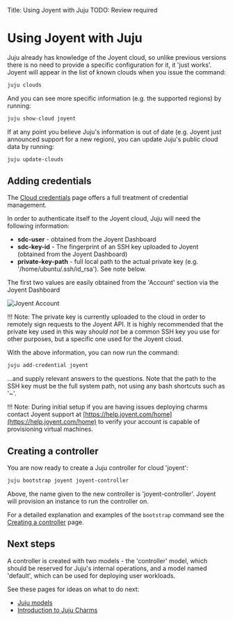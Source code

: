 Title: Using Joyent with Juju
TODO:  Review required

# Using Joyent with Juju

Juju already has knowledge of the Joyent cloud, so unlike previous versions there
is no need to provide a specific configuration for it, it 'just works'. Joyent
will appear in the list of known clouds when you issue the command:
  
```bash
juju clouds
```
And you can see more specific information (e.g. the supported regions) by 
running:
  
```bash
juju show-cloud joyent
```

If at any point you believe Juju's information is out of date (e.g. Joyent just 
announced support for a new region), you can update Juju's public cloud data by 
running:
  
```bash
juju update-clouds
```

## Adding credentials

The [Cloud credentials][credentials] page offers a full treatment of credential
management.

In order to authenticate itself to the Joyent cloud, Juju will need the 
following information:

  - **sdc-user** - obtained from the Joyent Dashboard
  - **sdc-key-id** - The fingerprint of an SSH key uploaded to Joyent (obtained 
    from the Joyent Dashboard)
  - **private-key-path** - full local path to the actual private key (e.g. 
    '/home/ubuntu/.ssh/id_rsa'). See note below.

The first two values are easily obtained from the 'Account' section via the 
Joyent Dashboard

![Joyent Account](./media/getting_started-joyent-account-dropdown.png)

!!! Note: 
    The private key is currently uploaded to the cloud in order to
    remotely sign requests to the Joyent API. It is highly recommended that the
    private key used in this way _should not_ be a common SSH key you use for other
    purposes, but a specific one used for the Joyent cloud.

With the above information, you can now run the command:

```bash
juju add-credential joyent
```
...and supply relevant answers to the questions. Note that the path to the SSH
key must be the full system path, not using any bash shortcuts such as '~'.


!!! Note: 
    During initial setup if you are having issues deploying charms contact
    Joyent support at [https://help.joyent.com/home](https://help.joyent.com/home) 
    to verify your account is capable of provisioning virtual machines.

## Creating a controller

You are now ready to create a Juju controller for cloud 'joyent':

```bash
juju bootstrap joyent joyent-controller
```

Above, the name given to the new controller is 'joyent-controller'. Joyent
will provision an instance to run the controller on.

For a detailed explanation and examples of the `bootstrap` command see the
[Creating a controller][controllers-creating] page.

## Next steps

A controller is created with two models - the 'controller' model, which
should be reserved for Juju's internal operations, and a model named
'default', which can be used for deploying user workloads.

See these pages for ideas on what to do next:

 - [Juju models][models]
 - [Introduction to Juju Charms][charms]


<!-- LINKS -->

[controllers-creating]: ./controllers-creating.md
[models]: ./models.md
[charms]: ./charms.md
[credentials]: ./credentials.md
